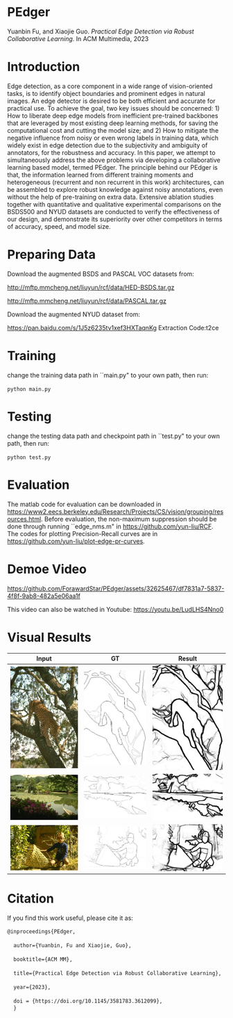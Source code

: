 # PEdger
Yuanbin Fu, and Xiaojie Guo. *Practical Edge Detection via Robust Collaborative Learning*.  In ACM Multimedia, 2023

# Introduction
Edge detection, as a core component in a wide range of vision-oriented tasks, is to identify object boundaries and prominent edges in natural images. An edge detector is desired to be both efficient and accurate for practical use. To achieve the goal, two key issues should be concerned: 1) How to liberate deep edge models from inefficient pre-trained backbones that are leveraged by most existing deep learning methods, for saving the computational cost and cutting the model size; and 2) How to mitigate the negative influence from noisy or even wrong labels in training data, which widely exist in edge detection due to the subjectivity and ambiguity of annotators, for the robustness and accuracy. In this paper, we attempt to simultaneously address the above problems via developing a collaborative learning based model, termed PEdger. The principle behind our PEdger is that, the information learned from different training moments and heterogeneous (recurrent and non recurrent in this work) architectures, can be assembled to explore robust knowledge against noisy annotations, even without the help of pre-training on extra data. Extensive ablation studies together with quantitative and qualitative experimental comparisons on the BSDS500 and NYUD datasets are conducted to verify the effectiveness of our design, and demonstrate its superiority over other competitors in terms of accuracy, speed, and model size.

# Preparing Data
Download the augmented BSDS and PASCAL VOC datasets from:

http://mftp.mmcheng.net/liuyun/rcf/data/HED-BSDS.tar.gz

http://mftp.mmcheng.net/liuyun/rcf/data/PASCAL.tar.gz

Download the augmented NYUD dataset from:

https://pan.baidu.com/s/1J5z6235tv1xef3HXTaqnKg Extraction Code:t2ce

# Training
change the training data path in ``main.py" to your own path, then run:

`python main.py`

# Testing
change the testing data path and checkpoint path in ``test.py" to your own path, then run:

`python test.py`

# Evaluation
The matlab code for evaluation can be downloaded in https://www2.eecs.berkeley.edu/Research/Projects/CS/vision/grouping/resources.html. Before evaluation, the non-maximum suppression should be done through running ``edge_nms.m" in https://github.com/yun-liu/RCF.  The codes for plotting Precision-Recall curves are in https://github.com/yun-liu/plot-edge-pr-curves.

# Demoe Video
https://github.com/ForawardStar/PEdger/assets/32625467/df7831a7-5837-4f8f-9ab8-482a5e06aa1f

This video can also be watched in Youtube: https://youtu.be/LudLHS4Nno0

# Visual Results
Input            |  GT | Result
:-------------------------:|:-------------------------:|:-------------------------:
![](com/134067.jpg)  |  ![](com/134067_gt.jpg) | ![Result](com/134067.png "Result")
![](com/145079.jpg)  |  ![](com/145079_gt.jpg) | ![Result](com/145079.png "Result")
![](com/187058.jpg)  |  ![](com/187058_gt.jpg) | ![Result](com/187058.png "Result")


# Citation
If you find this work useful, please cite it as:

```
@inproceedings{PEdger,

  author={Yuanbin, Fu and Xiaojie, Guo},
  
  booktitle={ACM MM}, 
  
  title={Practical Edge Detection via Robust Collaborative Learning}, 
  
  year={2023},
  
  doi = {https://doi.org/10.1145/3581783.3612099},
  }
  ```
